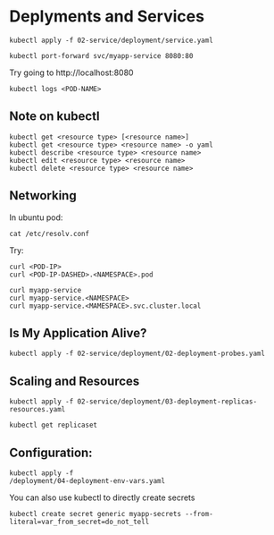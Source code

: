 # Deplyments and Services

```shell
kubectl apply -f 02-service/deployment/service.yaml
```

```shell
kubectl port-forward svc/myapp-service 8080:80
```

Try going to http://localhost:8080

```shell
kubectl logs <POD-NAME>
```

## Note on kubectl

```shell
kubectl get <resource type> [<resource name>]
kubectl get <resource type> <resource name> -o yaml
kubectl describe <resource type> <resource name>
kubectl edit <resource type> <resource name>
kubectl delete <resource type> <resource name>
```

## Networking

In ubuntu pod:

```shell
cat /etc/resolv.conf
```

Try:

```shell
curl <POD-IP>
curl <POD-IP-DASHED>.<NAMESPACE>.pod
```

```shell
curl myapp-service
curl myapp-service.<NAMESPACE>
curl myapp-service.<MAMESPACE>.svc.cluster.local
```

## Is My Application Alive?

```shell
kubectl apply -f 02-service/deployment/02-deployment-probes.yaml
```

## Scaling and Resources

```shell
kubectl apply -f 02-service/deployment/03-deployment-replicas-resources.yaml
```

```shell
kubectl get replicaset
```

## Configuration:

```shell
kubectl apply -f 
/deployment/04-deployment-env-vars.yaml
```

You can also use kubectl to directly create secrets
```shell
kubectl create secret generic myapp-secrets --from-literal=var_from_secret=do_not_tell
```
